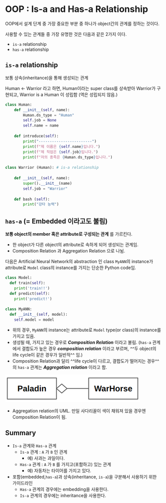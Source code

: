 # OOP : Is-a and Has-a Relationship

OOP에서 설계 단계 중 가장 중요한 부분 중 하나가 object간의 관계를 정하는 것이다.  

사용할 수 있는 관계들 중 가장 유명한 것은 다음과 같은 2가지 이다.

* `is-a` relationship
* `has-a` relationship

## `is-a` relationship

보통 상속(inheritance)을 통해 생성되는 관계  
  
Human ← Warrior 라고 하면, Human이라는 super class를 상속받아 Warrior가 구현되고, Warrior is a Human 이 성립함 (역은 성립되지 않음.)

```python
class Human:
    def __init__(self, name):
        Human.ds_type = "Human"
        self.job = None
        self.name = name
        
    def introduce(self):
        print("------------------------")
        print(f"제 이름은 {self.name}입니다.")
        print(f"제 직업은 {self.job}입니다.")
        print(f"저의 종족은 {Human.ds_type}입니다.")
        
class Warrior (Human): # is-a relationship

    def __init__(self, name):
        super().__init__(name)
        self.job = "Warrior"

    def bash (self):
        print("강타 능력")
```

## `has-a` (= Embedded 이라고도 불림)

**보통 object의 member 혹은 attribute로 구성되는 관계** 를 가르킨다. 

* 한 object가 다른 object의 attribute로 속하게 되어 생성되는 관계임.
*  Composition Relation 과 Aggregation Relation 으로 나뉨.

다음은 Artificial Neural Network의 abstraction 인 class `MyANN`의 instance가 attribute로 `Model` class의 instance를 가지는 단순한 Python code임.

```python
class Model:
  def train(self):
    print('train!!')
  def predict(self):
    print('predict!')

class MyANN:
  def __init__(self, model):
    self.model = model
```

- 위의 경우, `MyANN`의 instance는 attribute로 `Model` type(or class)의 instance를 가지고 있음.
- 생성될 때, 가지고 있는 경우로 ***Composition Relation*** 이라고 불림. (`has-a` 관계에서 결합도가 높은 경우 ***composition relation*** 이라고 부르며, ^^두 object의 life cycle이 같은 경우가 일반적^^ 임.)
- Composition Relation과 달리 ^^life cycle이 다르고, 결합도가 떨어지는 경우^^ 의 `has-a` 관계는 ***Aggregation relation*** 이라고 함.

![](../img/aggregation_relation.png)

* Aggregation relation의 UML. 만일 사다리꼴이 색이 채워져 있을 경우엔 Composition Relation이 됨.

## Summary

- `Is-a` 관계와 `Has-a` 관계
    - `Is-a` 관계 : `A` 가 `B` 인 관계
        - 예) 사과는 과일이다.
    - `Has-a` 관계 : `A` 가 `B` 를 가지고(포함하고) 있는 관계
        - 예) 자동차는 타이어를 가지고 있다.
- 포함(embedded,`has-a`)과 상속(inheritance, `is-a`)을 구분해서 사용하기 위한 가이드라인
    - `Has-a` 관계의 경우에는 embedding을 사용한다.
    - `Is-a` 관계의 경우에는 inheritance을 사용한다.